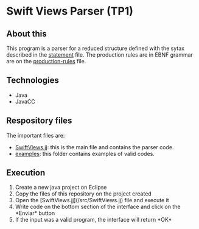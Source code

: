 # Swift Views Parser (TP1)

## About this

This program is a parser for a reduced structure defined with the sytax described in the [statement](/statement.pdf) file. The production rules are in EBNF grammar are on the [production-rules](/production-rules.pdf) file.

## Technologies

- Java
- JavaCC

## Respository files

  The important files are:

- [SwiftViews.jj](/src/SwiftViews.jj): this is the main file and contains the parser code.
- [examples](/examples): this folder contains examples of valid codes.

## Execution

<ol>
<li>Create a new java project on Eclipse</li>
<li>Copy the files of this repository on the project created</li>
<li>Open the [SwiftViews.jj](/src/SwiftViews.jj) file and execute it</li>
<li>Write code on the bottom section of the interface and click on the *Enviar* button</li>
<li>If  the input was a valid program, the interface will return *OK*</li>
</ol>
